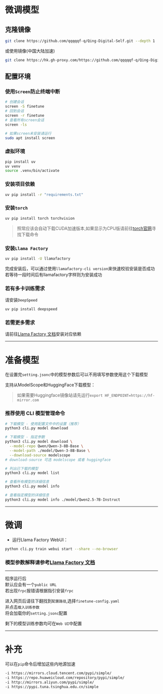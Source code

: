 # 微调模型
## 克隆镜像
```bash
git clone https://github.com/qqqqqf-q/Qing-Digital-Self.git --depth 1
```
或使用镜像(中国大陆加速)
```bash
git clone https://hk.gh-proxy.com/https://github.com/qqqqqf-q/Qing-Digital-Self.git  --depth 1
```

## 配置环境
### 使用`Screen`防止终端中断
```bash
# 创建会话
screen -S finetune
# 回到会话
screen -r finetune
# 查看所有screen会话
screen -ls

# 如果screen未安装请运行
sudo apt install screen
```

### 虚拟环境
```bash
pip install uv
uv venv
source .venv/bin/activate
```
### 安装项目依赖
```bash
uv pip install -r "requirements.txt"
```
### 安装`torch`
```bash
uv pip install torch torchvision
```
> 照常应该会自动下载CUDA加速版本,如果显示为CPU版请前往[torch官网](https://pytorch.org/get-started/locally/)寻找下载命令

### 安装`Llama Factory`
```bash
uv pip install -U llamafactory
```
完成安装后，可以通过使用` llamafactory-cli version `来快速校验安装是否成功
若等待一段时间后有llamafactory字样则为安装成功

### 若有多卡训练需求  
请安装`DeepSpeed`
```bash
uv pip install deepspeed
```

### 若需更多需求  
请前往[Llama Factory 文档](https://llamafactory.readthedocs.io/zh-cn/latest/getting_started/installation.html#extra-dependency)安装对应依赖

---

# 准备模型

在设置完`setting.jsonc`中的模型参数后可以不用填写参数使用这个下载模型

支持从ModelScope和HuggingFace下载模型：

> 如果需要Huggingface镜像站请先运行`export HF_ENDPOINT=https://hf-mirror.com`
### 推荐使用 CLI 模型管理命令

```bash
# 下载模型 - 使用配置文件中的设置（推荐）
python3 cli.py model download

# 下载模型 - 指定参数
python3 cli.py model download \
  --model-repo Qwen/Qwen-3-8B-Base \
  --model-path ./model/Qwen-3-8B-Base \
  --download-source modelscope
# download-source 可选 modelscope 或者 huggingface

# 列出已下载的模型
python3 cli.py model list

# 查看所有模型的详细信息
python3 cli.py model info

# 查看指定模型的详细信息
python3 cli.py model info ./model/Qwen2.5-7B-Instruct
```

---

# 微调

* 运行Llama Factory WebUI：

```bash
python cli.py train webui start --share --no-browser
```

### 模型参数解释请参考[Llama Factory 文档](https://llamafactory.readthedocs.io/zh-cn/latest/advanced/arguments.html)  

---
程序运行后  
默认应会有一个`public URL`  
若出现`frpc`报错请根据指引安装`frpc`  

进入网页后请往下翻找到`配置路径`,选择`finetune-config.yaml`  
并点击`载入训练参数`  
将会加载你的`setting.jsonc`配置

剩下的模型训练参数均可在`Web UI`中配置

---

# 补充
可以在`pip`命令后增加这些内地源加速
```bash
-i https://mirrors.cloud.tencent.com/pypi/simple/
-i https://repo.huaweicloud.com/repository/pypi/simple/
-i http://mirrors.aliyun.com/pypi/simple/
-i https://pypi.tuna.tsinghua.edu.cn/simple
```